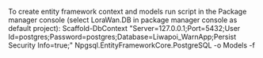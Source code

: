 To create entity framework context and models run script in the Package manager console (select LoraWan.DB in package manager console as default project):
Scaffold-DbContext "Server=127.0.0.1;Port=5432;User Id=postgres;Password=postgres;Database=Liwapoi_WarnApp;Persist Security Info=true;" Npgsql.EntityFrameworkCore.PostgreSQL -o Models -f
